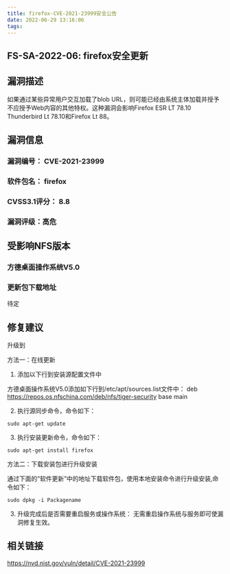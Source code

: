 ```yaml
---
title: firefox-CVE-2021-23999安全公告
date: 2022-06-29 13:16:06
tags:
---
```

## FS-SA-2022-06: firefox安全更新

## 漏洞描述

如果通过某些异常用户交互加载了blob URL，则可能已经由系统主体加载并授予不应授予Web内容的其他特权。这种漏洞会影响Firefox ESR LT 78.10 Thunderbird Lt 78.10和Firefox Lt 88。

## 漏洞信息

###    漏洞编号： CVE-2021-23999

###    软件包名： firefox

###    CVSS3.1评分： 8.8

###    漏洞评级：高危

## 受影响NFS版本

###    方德桌面操作系统V5.0

### 更新包下载地址

待定

## 修复建议

升级到 

方法一：在线更新

1. 添加以下行到安装源配置文件中

方德桌面操作系统V5.0添加如下行到/etc/apt/sources.list文件中：
deb https://repos.os.nfschina.com/deb/nfs/tiger-security base main

2. 执行源同步命令，命令如下：

```
sudo apt-get update
```

3. 执行安装更新命令，命令如下：

```
sudo apt-get install firefox
```

方法二：下载安装包进行升级安装

通过下面的“软件更新”中的地址下载软件包，使用本地安装命令进行升级安装,命令如下：

```
sudo dpkg -i Packagename
```

3. 升级完成后是否需要重启服务或操作系统：
   无需重启操作系统与服务即可使漏洞修复生效。

## 相关链接

https://nvd.nist.gov/vuln/detail/CVE-2021-23999
